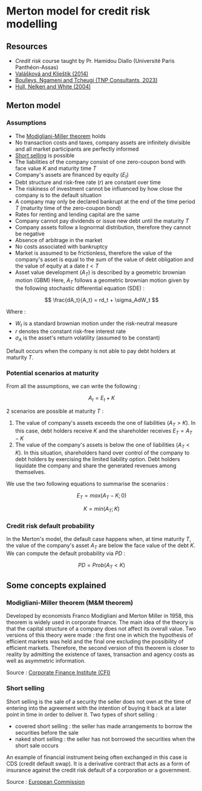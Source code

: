 # Merton model for credit risk modelling

## Resources
- _Credit risk_ course taught by Pr. Hamidou Diallo (Université Paris Panthéon-Assas)
- [Valášková and Klieštik (2014)](https://d1wqtxts1xzle7.cloudfront.net/66847837/Assessing_Credit_Risk_by_Merton_Model20210503-19049-mvqdbk.pdf?1738413134=&response-content-disposition=inline%3B+filename%3DAssessing_Credit_Risk_by_Merton_Model.pdf&Expires=1746128251&Signature=LuQSzqca-sxtI0q1E1geElLG-nn0zPOhM9KBdaNua8Sg-TEFPkIJXAkc9A~62D-c3XPX2VQfRcSVc37vrZgGJZCC-X-uujEGnM9V6BzoUlr3GVaeitI8k6U7M8dpE4YF8WSD7AaWt0kjnh3cyetf8JQsGjDZ~YSYYIkZ2qT5Te-1j46r8zlTqcv2kVOZwXGHJovlM6akcOM7Ah820BG3BKbDTPUTjWJpORUNiZXcIT4HdfsOCq6iPCAdwHCWbwXGrmTvGqmZDugWVS4gbDIw~xvkyWLH1SgRkb8tKOUU05MpZpgAXLcTQ6s0-PKPZ0cTwFpQy~BY-S3iCS6szcQlZw__&Key-Pair-Id=APKAJLOHF5GGSLRBV4ZA)
- [Boulleys, Ngameni and Tcheugi (TNP Consultants, 2023)](https://www.tnpconsultants.com/wp-content/uploads/2023/06/Merton-Model-in-Credit-Risk-Modelling-version-2023.pdf)
- [Hull, Nelken and White (2004)](https://www.researchgate.net/profile/John-Hull-6/publication/228294160_Merton's_Model_Credit_Risk_and_Volatility_Skews/links/00b7d5335d8db065b1000000/Mertons-Model-Credit-Risk-and-Volatility-Skews.pdf?origin=journalDetail&_tp=eyJwYWdlIjoiam91cm5hbERldGFpbCJ9)

## Merton model

### Assumptions
- The [Modigliani-Miller theorem](#modigliani-miller-theorem-mm-theorem) holds
- No transaction costs and taxes, company assets are infinitely divisible and all market participants are perfectly informed
- [Short selling](#short-selling) is possible
- The liabilities of the company consist of one zero-coupon bond with face value $K$ and maturity time $T$
- Company's assets are financed by equity ($E_t$)
- Debt structure and risk-free rate ($r$) are constant over time
- The riskiness of investment cannot be influenced by how close the company is to the default situation
- A company may only be declared bankrupt at the end of the time period $T$ (maturity time of the zero-coupon bond)
- Rates for renting and lending capital are the same
- Company cannot pay dividends or issue new debt until the maturity $T$
- Company assets follow a lognormal distribution, therefore they cannot be negative
- Absence of arbitrage in the market
- No costs associated with bankruptcy
- Market is assumed to be frictionless, therefore the value of the company's asset is equal to the sum of the value of debt obligation and the value of equity at a date $t < T$
- Asset value development ($A_T$) is described by a geometric brownian motion (GBM)
Here, $A_T$ follows a geometric brownian motion given by the following stochastic differential equation (SDE) :

$$ 
\frac{dA_t}{A_t} = rd_t + \sigma_AdW_t 
$$

Where :
- $W_t$ is a standard brownian motion under the risk-neutral measure
- $r$ denotes the constant risk-free interest rate
- $\sigma_A$ is the asset's return volatility (assumed to be constant)

Default occurs when the company is not able to pay debt holders at maturity $T$.

### Potential scenarios at maturity
From all the assumptions, we can write the following : 

$$
A_t = E_t + K
$$

2 scenarios are possible at maturity $T$ : 
1. The value of company's assets exceeds the one of liabilities ($A_T > K$). In this case, debt holders receive $K$ and the shareholder receives $E_T = A_T - K$
2. The value of the company's assets is below the one of liabilities ($A_T < K$). In this situation, shareholders hand over control of the company to debt holders by exercising the limited liability option. Debt holders liquidate the company and share the generated revenues among themselves. 

We use the two following equations to summarise the scenarios : 

$$
E_T = max(A_T - K ;0)
$$

$$
K = min(A_T; K)
$$

### Credit risk default probability
In the Merton's model, the default case happens when, at time maturity $T$, the value of the company's asset $A_T$ are below the face value of the debt $K$. We can compute the default probability via $PD$ : 

$$ 
PD = Prob(A_T < K)
$$

## Some concepts explained

### Modigliani-Miller theorem (M&M theorem)
Developed by economists Franco Modigliani and Merton Miller in 1958, this theorem is widely used in corporate finance. The main idea of the theory is that the capital structure of a company does not affect its overall value. Two versions of this theory were made : the first one in which the hypothesis of efficient markets was held and the final one excluding the possibility of efficient markets. Therefore, the second version of this theorem is closer to reality by admitting the existence of taxes, transaction and agency costs as well as asymmetric information.  

Source : [Corporate Finance Institute (CFI)](https://corporatefinanceinstitute.com/resources/valuation/mm-theorem/)

### Short selling
Short selling is the sale of a security the seller does not own at the time of entering into the agreement with the intention of buying it back at a later point in time in order to deliver it. 
Two types of short selling : 
- covered short selling : the seller has made arrangements to borrow the securities before the sale
- naked short selling : the seller has not borrowed the securities when the short sale occurs

An example of financial instrument being often exchanged in this case is CDS (credit default swap). It is a derivative contract that acts as a form of insurance against the credit risk default of a corporation or a government. 

Source : [European Commission](https://finance.ec.europa.eu/capital-markets-union-and-financial-markets/financial-markets/securities-markets/short-selling_en#:~:text=on%20short%20selling-,Definition,in%20order%20to%20deliver%20it.)

